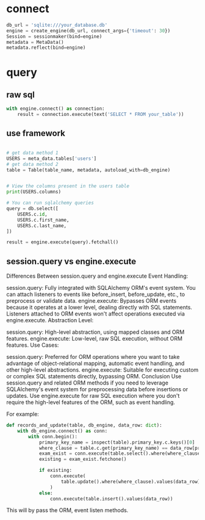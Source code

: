 
# connect

```py
db_url = 'sqlite:///your_database.db'
engine = create_engine(db_url, connect_args={'timeout': 30})
Session = sessionmaker(bind=engine)
metadata = MetaData()
metadata.reflect(bind=engine)
```

# query


## raw sql
```py
with engine.connect() as connection:
    result = connection.execute(text('SELECT * FROM your_table'))
```


## use framework

```py

# get data method 1
USERS = meta_data.tables['users']
# get data method 2
table = Table(table_name, metadata, autoload_with=db_engine)


# View the columns present in the users table
print(USERS.columns)

# You can run sqlalchemy queries
query = db.select([
    USERS.c.id,
    USERS.c.first_name,
    USERS.c.last_name,
])

result = engine.execute(query).fetchall()

```


## session.query vs  engine.execute

Differences Between session.query and engine.execute
Event Handling:

session.query: Fully integrated with SQLAlchemy ORM's event system. You can attach listeners to events like before_insert, before_update, etc., to preprocess or validate data.
engine.execute: Bypasses ORM events because it operates at a lower level, dealing directly with SQL statements. Listeners attached to ORM events won't affect operations executed via engine.execute.
Abstraction Level:

session.query: High-level abstraction, using mapped classes and ORM features.
engine.execute: Low-level, raw SQL execution, without ORM features.
Use Cases:

session.query: Preferred for ORM operations where you want to take advantage of object-relational mapping, automatic event handling, and other high-level abstractions.
engine.execute: Suitable for executing custom or complex SQL statements directly, bypassing ORM.
Conclusion
Use session.query and related ORM methods if you need to leverage SQLAlchemy's event system for preprocessing data before insertions or updates.
Use engine.execute for raw SQL execution where you don't require the high-level features of the ORM, such as event handling.


For example:
```py
def records_and_update(table, db_engine, data_row: dict):
    with db_engine.connect() as conn:
        with conn.begin():
            primary_key_name = inspect(table).primary_key.c.keys()[0]
            where_clause = table.c.get(primary_key_name) == data_row[primary_key_name]
            exam_exist = conn.execute(table.select().where(where_clause))
            existing = exam_exist.fetchone()

            if existing:
                conn.execute(
                    table.update().where(where_clause).values(data_row)
                )
            else:
                conn.execute(table.insert().values(data_row))
```
This will by pass the ORM, event listen methods.

